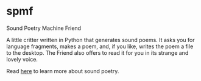 # spmf
Sound Poetry Machine Friend

A little critter written in Python that generates sound poems.  It asks you for language fragments, makes a poem, and, if you like, writes the poem a file to the desktop. The Friend also offers to read it for you in its strange and lovely voice.

Read [here](https://en.wikipedia.org/wiki/Sound_poetry) to learn more about sound poetry.

